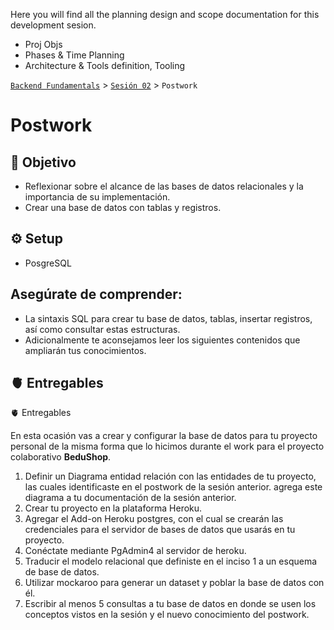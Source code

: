 Here you will find all the planning design and scope documentation for this development sesion.

 
- Proj Objs
- Phases & Time Planning
- Architecture & Tools definition, Tooling


[`Backend Fundamentals`](../../README.md) > [`Sesión 02`](../README.md) > `Postwork`

# Postwork

## 🎯 Objetivo

- Reflexionar sobre el alcance de las bases de datos relacionales y la importancia de su implementación.
- Crear una base de datos con tablas y registros.


## ⚙️ Setup
 - PosgreSQL

## Asegúrate de comprender:

- La sintaxis SQL para crear tu base de datos, tablas, insertar registros, así como consultar estas estructuras.
- Adicionalmente te aconsejamos leer los siguientes contenidos que ampliarán tus conocimientos.


## 🫀 Entregables

🫀 Entregables

En esta ocasión vas a crear y configurar la base de datos para tu proyecto personal de la misma forma que lo hicimos durante el work para el proyecto colaborativo **BeduShop**. 

1. Definir un Diagrama entidad relación con las entidades de tu proyecto, las cuales identificaste en el postwork de la sesión anterior. agrega este diagrama a tu documentación de la sesión anterior.
2. Crear tu proyecto en la plataforma Heroku.
3. Agregar el Add-on Heroku postgres, con el cual se crearán las credenciales para el servidor de bases de datos que usarás en tu proyecto.
4. Conéctate mediante PgAdmin4 al servidor de heroku.
5. Traducir el modelo relacional que definiste en el inciso 1 a un esquema de base de datos. 
6. Utilizar mockaroo para generar un dataset y poblar la base de datos con él.
7. Escribir al menos 5 consultas a tu base de datos en donde se usen los conceptos vistos en la sesión y el nuevo conocimiento del postwork.


